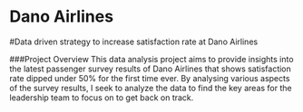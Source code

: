 # Dano Airlines

#Data driven strategy to increase satisfaction rate at Dano Airlines

###Project Overview
This data analysis project aims to provide insights into the latest passenger survey results of Dano Airlines that shows satisfaction rate dipped under 50% for the first time ever. By analysing various aspects of the survey results, I seek to analyze the data to find the key areas for the leadership team to focus on to get back on track.
